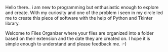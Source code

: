 Hello there.. i am new to programming but enthusiastic enough to explore and create.
With my curiosity and one of the problem i seen in my circle led me to create this piece of software with the help of Python and Tkinter library.

Welcome to Files Organizer where your files are organized into a folder based on their extension and the date they are created on.
I hope it is simple enough to understand and please feedback me. :-)

